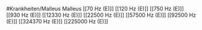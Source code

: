 #Krankheiten/Malleus
Malleus
[[70 Hz (E)]]
[[120 Hz (E)]]
[[750 Hz (E)]]
[[930 Hz (E)]]
[[12330 Hz (E)]]
[[22500 Hz (E)]]
[[57500 Hz (E)]]
[[92500 Hz (E)]]
[[324370 Hz (E)]]
[[225000 Hz (E)]]